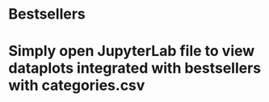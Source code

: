 # Bestsellers

# Simply open JupyterLab file to view dataplots integrated with bestsellers with categories.csv
